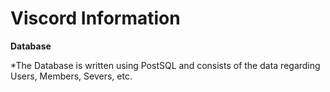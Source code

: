 # Viscord Information 

**Database**

  *The Database is written using PostSQL and consists of the data regarding Users, Members, Severs, etc. 

